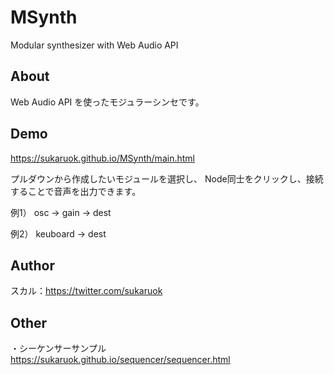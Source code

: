 # MSynth
Modular synthesizer with Web Audio API

## About
Web Audio API を使ったモジュラーシンセです。

## Demo
https://sukaruok.github.io/MSynth/main.html

プルダウンから作成したいモジュールを選択し、
Node同士をクリックし、接続することで音声を出力できます。


例1）
osc → gain → dest

例2）
keuboard → dest

## Author
スカル：https://twitter.com/sukaruok

## Other
・シーケンサーサンプル
https://sukaruok.github.io/sequencer/sequencer.html

